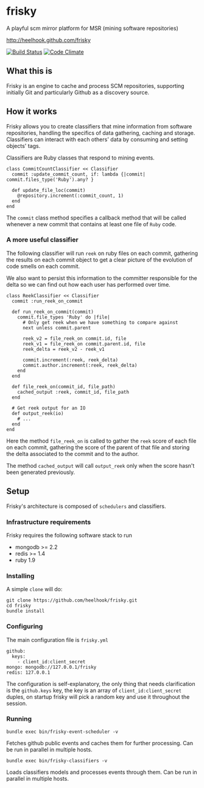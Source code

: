 frisky
======

A playful scm mirror platform for MSR (mining software repositories)

http://heelhook.github.com/frisky

[![Build Status](https://secure.travis-ci.org/heelhook/frisky.png?branch=development)](https://travis-ci.org/heelhook/frisky)
[![Code Climate](https://codeclimate.com/badge.png)](https://codeclimate.com/github/heelhook/frisky)

## What this is

Frisky is an engine to cache and process SCM repositories, supporting initially Git and particularly Github
as a discovery source.

## How it works

Frisky allows you to create classifiers that mine information from software repositories, handling the specifics of
data gathering, caching and storage. Classifiers can interact with each others' data by consuming and setting objects' tags.

Classifiers are Ruby classes that respond to mining events.

```
class CommitCountClassifier << Classifier
  commit :update_commit_count, if: lambda {|commit| commit.files_type('Ruby').any? }

  def update_file_loc(commit)
    @repository.increment(:commit_count, 1)
  end
end
```

The `commit` class method specifies a callback method that will be called whenever a new commit
that contains at least one file of `Ruby` code.

### A more useful classifier

The following classifier will run `reek` on ruby files on each commit, gathering
the results on each commit object to get a clear picture of the evolution of code smells
on each commit.

We also want to persist this information to the committer responsible for the delta so
we can find out how each user has performed over time.


```
class ReekClassifier << Classifier
  commit :run_reek_on_commit

  def run_reek_on_commit(commit)
    commit.file_types 'Ruby' do |file|
      # Only get reek when we have something to compare against
      next unless commit.parent

      reek_v2 = file_reek_on commit.id, file
      reek_v1 = file_reek_on commit.parent.id, file
      reek_delta = reek_v2 - reek_v1

      commit.increment(:reek, reek_delta)
      commit.author.increment(:reek, reek_delta)
    end
  end

  def file_reek_on(commit_id, file_path)
    cached_output :reek, commit_id, file_path
  end

  # Get reek output for an IO
  def output_reek(io)
    # ...
  end
end

```

Here the method `file_reek_on` is called to gather the `reek` score of each file on each commit,
gathering the score of the parent of that file and storing the delta associated to the commit and to the author.

The method `cached_output` will call `output_reek` only when the score hasn't been generated
previously.

## Setup

Frisky's architecture is composed of `schedulers` and classifiers.

### Infrastructure requirements

Frisky requires the following software stack to run

  - mongodb >= 2.2
  - redis >= 1.4
  - ruby 1.9

### Installing

A simple `clone` will do:

```
git clone https://github.com/heelhook/frisky.git
cd frisky
bundle install
```

### Configuring

The main configuration file is `frisky.yml`

```
github:
  keys:
    - client_id:client_secret
mongo: mongodb://127.0.0.1/frisky
redis: 127.0.0.1
```

The configuration is self-explanatory, the only thing that needs clarification is the `github.keys` key,
the key is an array of `client_id:client_secret` duples, on startup frisky will pick a random key and use it
throughout the session.

### Running

```
bundle exec bin/frisky-event-scheduler -v
```

Fetches github public events and caches them for further processing. Can be run in parallel in multiple hosts.

```
bundle exec bin/frisky-classifiers -v
```

Loads classifiers models and processes events through them. Can be run in parallel in multiple hosts.
